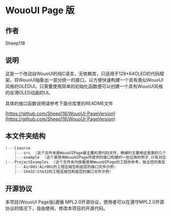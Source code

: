 # WouoUI Page 版

## 作者

Sheep118

## 说明
这是一个改动自WouoUI的纯C语言，无依赖库，只适用于128*64OLED的代码框架，将WouoUI抽象出一部分统一的接口，以方便快速构建一个具有类似WouoUI风格的OLEDUI。只需要使用简单的初始化函数便可以创建一个具有WouoUI风格的丝滑OLED动画的UI。

具体的接口函数说明请参考下面仓库里的README文件

[https://github.com/Sheep118/WouoUI-PageVersion](https://github.com/Sheep118/WouoUI-PageVersion)

## 本文件夹结构

```c
|---Csource
	|---src  (这个文件夹是WouoUIPage最主要的源代码文件，移植时主要用这里面的几个文件)
	|---example  (这个是使用WouoUIPage所提供的接口构建的一些应用的例子,只有对应.c.h文件)
|---ProjectExamples  (这个文件夹内放着使用WouoUIPage的工程的参考，按主控的类型划分，为移植时提供一些参考，所有工程文件均以zip压缩包上传到对应文件夹中)
    |---Air001(Air001的工程压缩包和底层的接口文件示例)
    |---Stm32(Stm32的工程压缩包和底层的接口文件示例)
```

## 开源协议

本项目(WouoUI Page版)遵循 MPL2.0开源协议，使用者可以在遵守MPL2.0开源协议的情况下，自由使用、修改本项目的开源代码。
